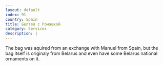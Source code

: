 ```yaml
---
layout: default
index: 91
country: Spain
title: Белтея с Ромашкой
category: Services
description: |
---
```

The bag was aquired from an exchange with Manuel from Spain, but the bag itself is originaly from Belarus and even have some Belarus national ornaments on it. 
